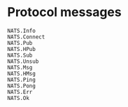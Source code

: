 
# Protocol messages

```@docs
NATS.Info
NATS.Connect
NATS.Pub
NATS.HPub
NATS.Sub
NATS.Unsub
NATS.Msg
NATS.HMsg
NATS.Ping
NATS.Pong
NATS.Err
NATS.Ok
```
